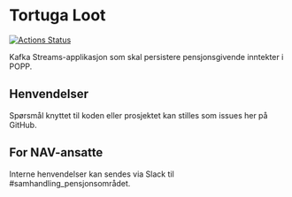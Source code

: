 Tortuga Loot
============

[![Actions Status](https://github.com/navikt/tortuga-loot/workflows/master/badge.svg)](https://github.com/navikt/tortuga-loot/actions)

Kafka Streams-applikasjon som skal persistere pensjonsgivende inntekter i POPP.

## Henvendelser

Spørsmål knyttet til koden eller prosjektet kan stilles som issues her på GitHub.

## For NAV-ansatte

Interne henvendelser kan sendes via Slack til #samhandling_pensjonsområdet.